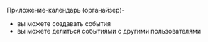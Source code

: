 Приложение-календарь (органайзер)-
- вы можете создавать события
- вы можете делиться событиями с другими пользователями
